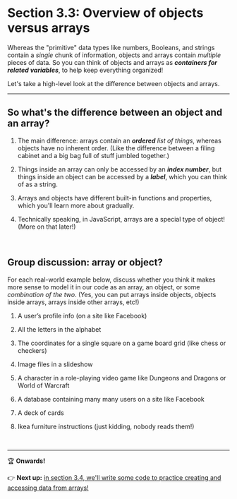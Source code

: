 # Section 3.3: Overview of objects versus arrays

Whereas the "primitive" data types like numbers, Booleans, and strings contain a *single* chunk of information, objects and arrays contain *multiple* pieces of data. So you can think of objects and arrays as ***containers for related variables***, to help keep everything organized!

Let's take a high-level look at the difference between objects and arrays.

<hr/>

## So what's the difference between an object and an array?

  1. The main difference: arrays contain an ***ordered*** *list of things*, whereas objects have no inherent order. (Like the difference between a filing cabinet and a big bag full of stuff jumbled together.)

  2. Things inside an array can only be accessed by an ***index number***, but things inside an object can be accessed by a ***label***, which you can think of as a string.

  3. Arrays and objects have different built-in functions and properties, which you'll learn more about gradually.

  4. Technically speaking, in JavaScript, arrays are a special type of object! (More on that later!)

<br/>

## Group discussion: array or object?

For each real-world example below, discuss whether you think it makes more sense to model it in our code as an array, an object, or some *combination of the two*. (Yes, you can put arrays inside objects, objects inside arrays, arrays inside other arrays, etc!)

  1. A user’s profile info (on a site like Facebook)
  
  1. All the letters in the alphabet
  
  1. The coordinates for a single square on a game board grid (like chess or checkers)

  1. Image files in a slideshow
 
  1. A character in a role-playing video game like Dungeons and Dragons or World of Warcraft
  
  1. A database containing many many users on a site like Facebook
  
  1. A deck of cards
  
  1. Ikea furniture instructions (just kidding, nobody reads them!)

<br/>

<hr/>

:trophy: **Onwards!** 

:point_right: **Next up:** [in section 3.4, we'll write some code to practice creating and accessing data from arrays!](https://github.com/LearnTeachCode/intro-javascript-class/blob/july-aug-2018/week-3/3-4-arrays.md)

